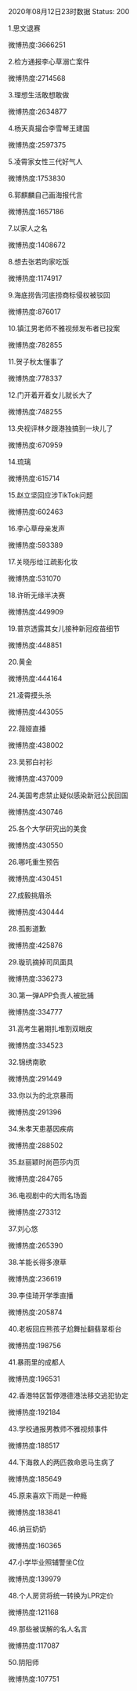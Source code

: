 2020年08月12日23时数据
Status: 200

1.思文退赛

微博热度:3666251

2.检方通报李心草溺亡案件

微博热度:2714568

3.理想生活敢想敢做

微博热度:2634877

4.杨天真撮合李雪琴王建国

微博热度:2597375

5.凌霄家女性三代好气人

微博热度:1753830

6.郭麒麟自己画海报代言

微博热度:1657186

7.以家人之名

微博热度:1408672

8.想去张若昀家吃饭

微博热度:1174917

9.海底捞告河底捞商标侵权被驳回

微博热度:876017

10.镇江男老师不雅视频发布者已投案

微博热度:782855

11.贺子秋太懂事了

微博热度:778337

12.门开着开着女儿就长大了

微博热度:748255

13.央视评林夕跟港独搞到一块儿了

微博热度:670959

14.琉璃

微博热度:615714

15.赵立坚回应涉TikTok问题

微博热度:602463

16.李心草母亲发声

微博热度:593389

17.关晓彤给江疏影化妆

微博热度:531070

18.许昕无缘半决赛

微博热度:449909

19.普京透露其女儿接种新冠疫苗细节

微博热度:448851

20.黄金

微博热度:444164

21.凌霄摸头杀

微博热度:443055

22.薇娅直播

微博热度:438002

23.吴邪白衬衫

微博热度:437009

24.美国考虑禁止疑似感染新冠公民回国

微博热度:430746

25.各个大学研究出的美食

微博热度:430550

26.哪吒重生预告

微博热度:430451

27.成毅挑眉杀

微博热度:430444

28.孤影道歉

微博热度:425876

29.璇玑摘掉司凤面具

微博热度:336273

30.第一弹APP负责人被批捕

微博热度:334777

31.高考生暑期扎堆割双眼皮

微博热度:334523

32.锦绣南歌

微博热度:291449

33.你以为的北京暴雨

微博热度:291396

34.朱孝天患基因疾病

微博热度:288502

35.赵丽颖时尚芭莎内页

微博热度:284765

36.电视剧中的大雨名场面

微博热度:273312

37.刘心悠

微博热度:265390

38.羊能长得多潦草

微博热度:236619

39.李佳琦开学季直播

微博热度:205874

40.老板回应熊孩子尬舞扯翻翡翠柜台

微博热度:198756

41.暴雨里的成都人

微博热度:196531

42.香港特区暂停港德港法移交逃犯协定

微博热度:192184

43.学校通报男教师不雅视频事件

微博热度:188517

44.下海救人的两匹救命恩马生病了

微博热度:185649

45.原来喜欢下雨是一种瘾

微博热度:183841

46.纳豆奶奶

微博热度:160365

47.小学毕业照辅警坐C位

微博热度:139979

48.个人房贷将统一转换为LPR定价

微博热度:121168

49.那些被误解的名人名言

微博热度:117087

50.阴阳师

微博热度:107751

